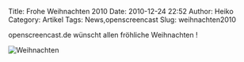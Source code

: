 Title: Frohe Weihnachten 2010
Date: 2010-12-24 22:52
Author: Heiko
Category: Artikel
Tags: News,openscreencast
Slug: weihnachten2010

openscreencast.de wünscht allen fröhliche Weihnachten !

![Weihnachten](http://www.openscreencast.de/pictures/w.png)

